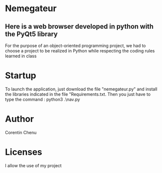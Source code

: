 # Nemegateur
## Here is a web browser developed in python with the PyQt5 library
For the purpose of an object-oriented programming project, we had to choose a project to be realized in Python while respecting the coding rules learned in class 

# Startup
To launch the application, just download the file "nemegateur.py" and install the libraries indicated in the file "Requirements.txt. 
Then you just have to type the command : python3 .\nav.py

# Author
Corentin Chenu 

# Licenses

I allow the use of my project 
